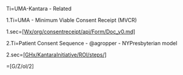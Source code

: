 Ti=UMA-Kantara - Related

1.Ti=UMA - Minimum Viable Consent Receipt (MVCR) 

1.sec=<a href="index.php?action=source&file=Wx/org/consentreceipt/api/Form/Doc_v0.md">[Wx/org/consentreceipt/api/Form/Doc_v0.md]</a>

2.Ti=Patient Consent Sequence - @agropper - NYPresbyterian model

2.sec=<a href="index.php?action=list&file=GHx/KantaraInitiative/ROI/steps/">[GHx/KantaraInitiative/ROI/steps/]</a>

=[G/Z/ol/2]

